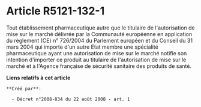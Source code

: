 # Article R5121-132-1

Tout établissement pharmaceutique autre que le titulaire de l'autorisation de mise sur le marché délivrée par la Communauté
européenne en application du règlement (CE) n° 726/2004 du Parlement européen et du Conseil du 31 mars 2004 qui importe d'un
autre Etat membre une spécialité pharmaceutique ayant une autorisation de mise sur le marché notifie son intention d'importer
ce produit au titulaire de l'autorisation de mise sur le marché et à l'Agence française de sécurité sanitaire des produits de
santé.

**Liens relatifs à cet article**

	**Créé par**:

	  - Décret n°2008-834 du 22 août 2008 - art. 1
